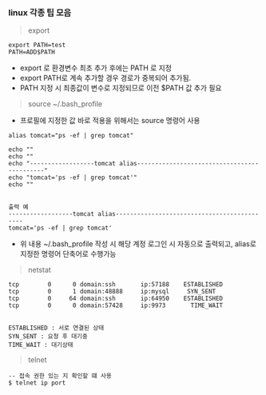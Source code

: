 ### linux 각종 팁 모음

> export

```
export PATH=test
PATH=ADD$PATH
```

* export 로 환경변수 최초 추가 후에는 PATH 로 지정
* export PATH로 계속 추가할 경우 경로가 중복되어 추가됨.
* PATH 지정 시 최종값이 변수로 지정되므로 이전 $PATH 값 추가 필요

> source ~/.bash_profile

* 프로필에 지정한 값 바로 적용을 위해서는 source 명령어 사용

```
alias tomcat="ps -ef | grep tomcat"

echo ""
echo ""
echo "------------------tomcat alias--------------------------------------------"
echo "tomcat='ps -ef | grep tomcat'"
echo ""


출력 예
------------------tomcat alias--------------------------------------------
tomcat='ps -ef | grep tomcat'

```

* 위 내용 ~/.bash_profile 작성 시 해당 계정 로그인 시 자동으로 출력되고, alias로 지정한 명령어 단축어로 수행가능


> netstat

```
tcp        0      0 domain:ssh       ip:57188    ESTABLISHED
tcp        0      1 domain:48888     ip:mysql     SYN_SENT
tcp        0     64 domain:ssh       ip:64950    ESTABLISHED
tcp        0      0 domain:57428     ip:9973       TIME_WAIT


ESTABLISHED : 서로 연결된 상태
SYN_SENT : 요청 후 대기중
TIME_WAIT : 대기상태

```

> telnet

```
-- 접속 권한 있는 지 확인할 떄 사용
$ telnet ip port
```
